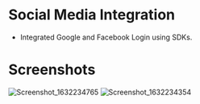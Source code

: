 # Social Media Integration
- Integrated Google and Facebook Login using SDKs.

#  Screenshots
![Screenshot_1632234765](https://user-images.githubusercontent.com/79453688/136431486-a3e63b32-6a49-4836-9e5e-8c70c2b10be9.png)
![Screenshot_1632234354](https://user-images.githubusercontent.com/79453688/136431427-156ce35b-eb49-4003-8c93-57132563bf2a.png)
